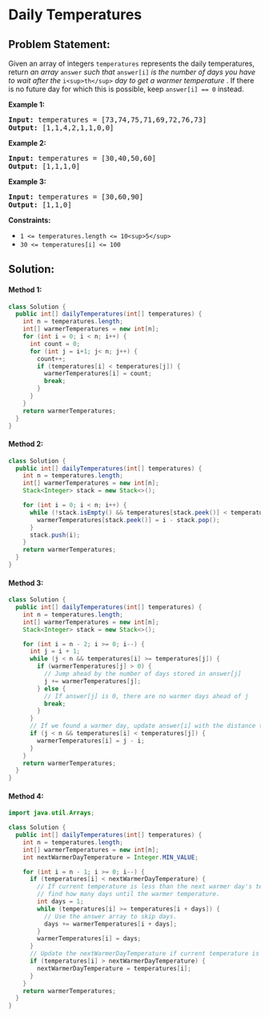 # Daily Temperatures

## Problem Statement:

Given an array of integers `temperatures` represents the daily temperatures, return *an array* `answer` *such that* `answer[i]` *is the number of days you have to wait after the* `i<sup>th</sup>`  *day to get a warmer temperature* . If there is no future day for which this is possible, keep `answer[i] == 0` instead.

**Example 1:**

<pre><strong>Input:</strong> temperatures = [73,74,75,71,69,72,76,73]
<strong>Output:</strong> [1,1,4,2,1,1,0,0]
</pre>

**Example 2:**

<pre><strong>Input:</strong> temperatures = [30,40,50,60]
<strong>Output:</strong> [1,1,1,0]
</pre>

**Example 3:**

<pre><strong>Input:</strong> temperatures = [30,60,90]
<strong>Output:</strong> [1,1,0]
</pre>

**Constraints:**

* `1 <= temperatures.length <= 10<sup>5</sup>`
* `30 <= temperatures[i] <= 100`

## Solution:

#### Method 1:

```java
class Solution {
  public int[] dailyTemperatures(int[] temperatures) {
    int n = temperatures.length;
    int[] warmerTemperatures = new int[n];
    for (int i = 0; i < n; i++) {
      int count = 0;
      for (int j = i+1; j< n; j++) {
        count++;
        if (temperatures[i] < temperatures[j]) {
          warmerTemperatures[i] = count;
          break;
        }
      }
    }
    return warmerTemperatures;
  }
}
```

#### Method 2:

```java
class Solution {
  public int[] dailyTemperatures(int[] temperatures) {
    int n = temperatures.length;
    int[] warmerTemperatures = new int[n];
    Stack<Integer> stack = new Stack<>();

    for (int i = 0; i < n; i++) {
      while (!stack.isEmpty() && temperatures[stack.peek()] < temperatures[i]) {
        warmerTemperatures[stack.peek()] = i - stack.pop();
      }
      stack.push(i);
    }
    return warmerTemperatures;
  }
}
```

#### Method 3:

```java
class Solution {
  public int[] dailyTemperatures(int[] temperatures) {
    int n = temperatures.length;
    int[] warmerTemperatures = new int[n];
    Stack<Integer> stack = new Stack<>();

    for (int i = n - 2; i >= 0; i--) {
      int j = i + 1;
      while (j < n && temperatures[i] >= temperatures[j]) {
        if (warmerTemperatures[j] > 0) {
          // Jump ahead by the number of days stored in answer[j]
          j += warmerTemperatures[j];
        } else {
          // If answer[j] is 0, there are no warmer days ahead of j
          break;
        }
      }
      // If we found a warmer day, update answer[i] with the distance to that day
      if (j < n && temperatures[i] < temperatures[j]) {
        warmerTemperatures[i] = j - i;
      }
    }
    return warmerTemperatures;
  }
}
```

#### Method 4:

```java
import java.util.Arrays;

class Solution {
  public int[] dailyTemperatures(int[] temperatures) {
    int n = temperatures.length;
    int[] warmerTemperatures = new int[n];
    int nextWarmerDayTemperature = Integer.MIN_VALUE;

    for (int i = n - 1; i >= 0; i--) {
      if (temperatures[i] < nextWarmerDayTemperature) {
        // If current temperature is less than the next warmer day's temperature,
        // find how many days until the warmer temperature.
        int days = 1;
        while (temperatures[i] >= temperatures[i + days]) {
          // Use the answer array to skip days.
          days += warmerTemperatures[i + days];
        }
        warmerTemperatures[i] = days;
      }
      // Update the nextWarmerDayTemperature if current temperature is higher
      if (temperatures[i] > nextWarmerDayTemperature) {
        nextWarmerDayTemperature = temperatures[i];
      }
    }
    return warmerTemperatures;
  }
}
```
